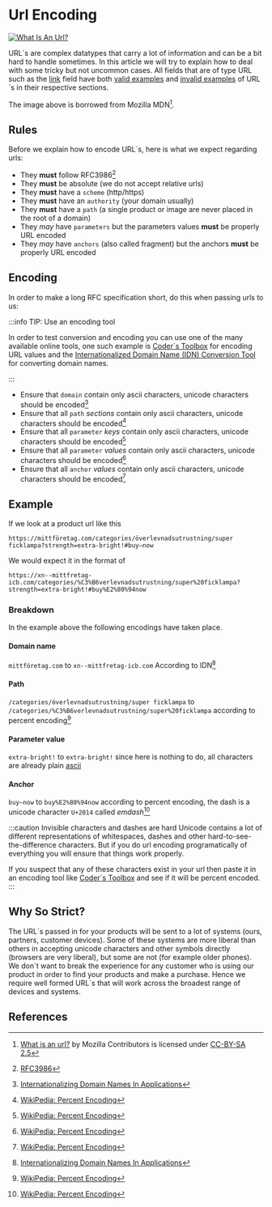 # Url Encoding

[![What Is An Url?](@site/docs/assets/url.png)](https://developer.mozilla.org/en-US/docs/Learn/Common_questions/What_is_a_URL)

URL´s are complex datatypes that carry a lot of information and can be a bit hard to handle sometimes. In this article we will try to explain how to deal with some tricky but not uncommon cases. All fields that are of type URL such as the [link](/fields/link) field have both [valid examples](/fields/link#example-values) and [invalid examples](/fields/link#error-codes) of URL´s in their respective sections.

The image above is borrowed from Mozilla MDN[^1].

## Rules

Before we explain how to encode URL´s, here is what we expect regarding urls:

- They **must** follow RFC3986[^2]
- They **must** be absolute (we do not accept relative urls)
- They **must** have a `scheme` (http/https)
- They **must** have an `authority` (your domain usually)
- They **must** have a `path` (a single product or image are never placed in the root of a domain)
- They *may* have `parameters` but the parameters values **must** be properly URL encoded
- They *may* have `anchors` (also called fragment) but the anchors **must** be properly URL encoded

## Encoding

In order to make a long RFC specification short, do this when passing urls to us: 

:::info TIP: Use an encoding tool

In order to test conversion and encoding you can use one of the many available online tools, one such example is [Coder´s Toolbox](https://coderstoolbox.net/string/#!encoding=url&action=encode&charset=utf_8) for encoding URL values and the [Internationalized Domain Name (IDN) Conversion Tool](https://www.verisign.com/en_US/channel-resources/domain-registry-products/idn/idn-conversion-tool/index.xhtml) for converting domain names.

:::

- Ensure that `domain` contain only ascii characters, unicode characters should be encoded[^3]
- Ensure that all `path` *sections* contain only ascii characters, unicode characters should be encoded[^4]
- Ensure that all `parameter` *keys* contain only ascii characters, unicode characters should be encoded[^4]
- Ensure that all `parameter` *values* contain only ascii characters, unicode characters should be encoded[^4]
- Ensure that all `anchor` *values* contain only ascii characters, unicode characters should be encoded[^4]



## Example

If we look at a product url like this

```
https://mittföretag.com/categories/överlevnadsutrustning/super ficklampa?strength=extra-bright!#buy—now
```

We would expect it in the format of

```
https://xn--mittfretag-icb.com/categories/%C3%B6verlevnadsutrustning/super%20ficklampa?strength=extra-bright!#buy%E2%80%94now
```


### Breakdown

In the example above the following encodings have taken place.

#### Domain name

`mittföretag.com` to `xn--mittfretag-icb.com` According to IDN[^3]

#### Path

`/categories/överlevnadsutrustning/super ficklampa` to `/categories/%C3%B6verlevnadsutrustning/super%20ficklampa` according to percent encoding[^4]

#### Parameter value

`extra-bright!` to `extra-bright!` since here is nothing to do, all characters are already plain [ascii](https://en.wikipedia.org/wiki/ASCII)

#### Anchor

`buy—now` to `buy%E2%80%94now` according to percent encoding, the dash is a unicode character `U+2014` called *emdash*[^4]

:::caution Invisible characters and dashes are hard
Unicode contains a lot of different representations of whitespaces, dashes and other hard-to-see-the-difference characters. But if you do url encoding programatically of everything you will ensure that things work properly.

If you suspect that any of these characters exist in your url then paste it in an encoding tool like [Coder´s Toolbox](https://coderstoolbox.net/string/#!encoding=url&action=encode&charset=utf_8) and see if it will be percent encoded.
:::

## Why So Strict?

The URL´s passed in for your products will be sent to a lot of systems (ours, partners, customer devices). Some of these systems are more liberal than others in accepting unicode characters and other symbols directly (browsers are very liberal), but some are not (for example older phones). We don´t want to break the experience for any customer who is using our product in order to find your products and make a purchase. Hence we require well formed URL´s that will work across the broadest range of devices and systems.

## References

[^1]: [What is an url?](https://developer.mozilla.org/en-US/docs/Learn/Common_questions/What_is_a_URL) by Mozilla Contributors is licensed under [CC-BY-SA 2.5](https://creativecommons.org/licenses/by-sa/2.5/)
[^2]: [RFC3986](https://www.rfc-editor.org/rfc/rfc3986)
[^3]: [Internationalizing Domain Names In Applications](https://en.wikipedia.org/wiki/Internationalized_domain_name#Internationalizing_Domain_Names_in_Applications)
[^4]: [WikiPedia: Percent Encoding](https://en.wikipedia.org/wiki/Percent-encoding)

